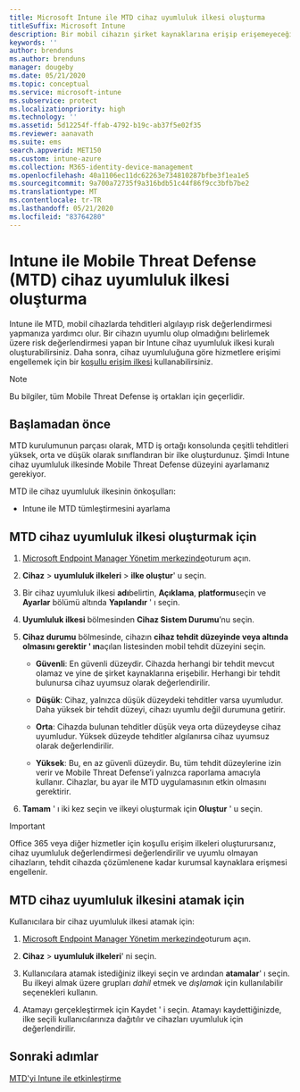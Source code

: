 ```yaml
---
title: Microsoft Intune ile MTD cihaz uyumluluk ilkesi oluşturma
titleSuffix: Microsoft Intune
description: Bir mobil cihazın şirket kaynaklarına erişip erişemeyeceğini belirlemek için MTD iş ortağı tehdit düzeylerinizi kullanan bir Intune cihaz uyumluluğu ilkesi oluşturun.
keywords: ''
author: brenduns
ms.author: brenduns
manager: dougeby
ms.date: 05/21/2020
ms.topic: conceptual
ms.service: microsoft-intune
ms.subservice: protect
ms.localizationpriority: high
ms.technology: ''
ms.assetid: 5d12254f-ffab-4792-b19c-ab37f5e02f35
ms.reviewer: aanavath
ms.suite: ems
search.appverid: MET150
ms.custom: intune-azure
ms.collection: M365-identity-device-management
ms.openlocfilehash: 40a1106ec11dc62263e734810287bfbe3f1ea1e5
ms.sourcegitcommit: 9a700a72735f9a316bdb51c44f86f9cc3bfb7be2
ms.translationtype: MT
ms.contentlocale: tr-TR
ms.lasthandoff: 05/21/2020
ms.locfileid: "83764280"
---
```

# <a name="create-mobile-threat-defense-mtd-device-compliance-policy-with-intune"></a>Intune ile Mobile Threat Defense (MTD) cihaz uyumluluk ilkesi oluşturma

Intune ile MTD, mobil cihazlarda tehditleri algılayıp risk değerlendirmesi yapmanıza yardımcı olur. Bir cihazın uyumlu olup olmadığını belirlemek üzere risk değerlendirmesi yapan bir Intune cihaz uyumluluk ilkesi kuralı oluşturabilirsiniz. Daha sonra, cihaz uyumluluğuna göre hizmetlere erişimi engellemek için bir [koşullu erişim ilkesi](create-conditional-access-intune.md) kullanabilirsiniz.

> [!NOTE]
> Bu bilgiler, tüm Mobile Threat Defense iş ortakları için geçerlidir.

## <a name="before-you-begin"></a>Başlamadan önce

MTD kurulumunun parçası olarak, MTD iş ortağı konsolunda çeşitli tehditleri yüksek, orta ve düşük olarak sınıflandıran bir ilke oluşturdunuz. Şimdi Intune cihaz uyumluluk ilkesinde Mobile Threat Defense düzeyini ayarlamanız gerekiyor.

MTD ile cihaz uyumluluk ilkesinin önkoşulları:

- Intune ile MTD tümleştirmesini ayarlama

## <a name="to-create-an-mtd-device-compliance-policy"></a>MTD cihaz uyumluluk ilkesi oluşturmak için

1. [Microsoft Endpoint Manager Yönetim merkezinde](https://go.microsoft.com/fwlink/?linkid=2109431)oturum açın.

2. **Cihaz**  >  **uyumluluk ilkeleri**  >  **ilke oluştur**' u seçin.

3. Bir cihaz uyumluluk ilkesi **adı**belirtin, **Açıklama**, **platformu**seçin ve **Ayarlar** bölümü altında **Yapılandır** ' ı seçin.

4. **Uyumluluk ilkesi** bölmesinden **Cihaz Sistem Durumu**’nu seçin.

5. **Cihaz durumu** bölmesinde, cihazın **cihaz tehdit düzeyinde veya altında olmasını gerektir ' ın**açılan listesinden mobil tehdit düzeyini seçin.

   - **Güvenli**: En güvenli düzeydir. Cihazda herhangi bir tehdit mevcut olamaz ve yine de şirket kaynaklarına erişebilir. Herhangi bir tehdit bulunursa cihaz uyumsuz olarak değerlendirilir.

   - **Düşük**: Cihaz, yalnızca düşük düzeydeki tehditler varsa uyumludur. Daha yüksek bir tehdit düzeyi, cihazı uyumlu değil durumuna getirir.

   - **Orta**: Cihazda bulunan tehditler düşük veya orta düzeydeyse cihaz uyumludur. Yüksek düzeyde tehditler algılanırsa cihaz uyumsuz olarak değerlendirilir.

   - **Yüksek**: Bu, en az güvenli düzeydir. Bu, tüm tehdit düzeylerine izin verir ve Mobile Threat Defense’i yalnızca raporlama amacıyla kullanır. Cihazlar, bu ayar ile MTD uygulamasının etkin olmasını gerektirir.

6. **Tamam** ' ı iki kez seçin ve ilkeyi oluşturmak için **Oluştur** ' u seçin.

> [!IMPORTANT]
> Office 365 veya diğer hizmetler için koşullu erişim ilkeleri oluşturursanız, cihaz uyumluluk değerlendirmesi değerlendirilir ve uyumlu olmayan cihazların, tehdit cihazda çözümlenene kadar kurumsal kaynaklara erişmesi engellenir.

## <a name="to-assign-an-mtd-device-compliance-policy"></a>MTD cihaz uyumluluk ilkesini atamak için

Kullanıcılara bir cihaz uyumluluk ilkesi atamak için:

1. [Microsoft Endpoint Manager Yönetim merkezinde](https://go.microsoft.com/fwlink/?linkid=2109431)oturum açın.

2. **Cihaz**  >  **uyumluluk ilkeleri**' ni seçin.

3. Kullanıcılara atamak istediğiniz ilkeyi seçin ve ardından **atamalar**' ı seçin. Bu ilkeyi almak üzere grupları *dahil* etmek ve *dışlamak* için kullanılabilir seçenekleri kullanın.  

4. Atamayı gerçekleştirmek için Kaydet ' i seçin. Atamayı kaydettiğinizde, ilke seçili kullanıcılarınıza dağıtılır ve cihazları uyumluluk için değerlendirilir.

## <a name="next-steps"></a>Sonraki adımlar

[MTD'yi Intune ile etkinleştirme](mtd-connector-enable.md)
